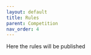 ```yaml
---
layout: default
title: Rules
parent: Competition
nav_order: 4
---
```

Here the rules will be published
